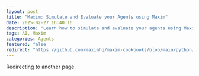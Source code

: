 ```yaml
---
layout: post
title: "Maxim: Simulate and Evaluate your Agents using Maxim"
date: 2025-02-27 16:40:16
description: "Learn how to simulate and evaluate your agents using Maxim."
tags: AI, Maxim
categories: Agents
featured: false
redirect: "https://github.com/maximhq/maxim-cookbooks/blob/main/python/simulation/simulation-workflow.md"
---
```


Redirecting to another page.